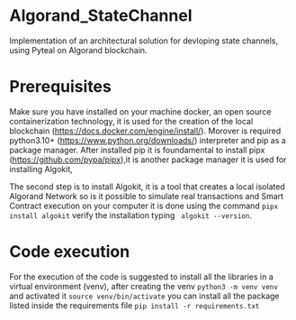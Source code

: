 # Algorand_StateChannel
Implementation of an architectural solution for devloping state channels, using Pyteal  on Algorand blockchain.

# Prerequisites
Make sure you have installed on your machine docker, an open source containerization technology, it is used for the creation of the local blockchain (https://docs.docker.com/engine/install/).
Morover is required python3.10+ (https://www.python.org/downloads/) interpreter and pip as a package manager.
After installed pip it is foundamental to install pipx (https://github.com/pypa/pipx),it is another package manager it is used for installing Algokit, 

The second step is to install Algokit, it is a tool that creates a local isolated Algorand Network so is it possible to simulate real transactions and Smart Contract execution on your computer it is done using the command ```pipx install algokit``` verify the installation typing  ``` algokit --version```.

# Code execution 
For the execution of the code is suggested to install all the libraries in a virtual environment (venv), after creating the venv ```python3 -m venv venv``` and activated it ```source venv/bin/activate``` you can install all the package listed inside the requirements file ```pip install -r requirements.txt```


